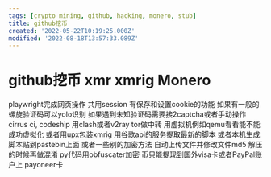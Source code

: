 ```yaml
---
tags: [crypto mining, github, hacking, monero, stub]
title: github挖币
created: '2022-05-22T10:19:25.000Z'
modified: '2022-08-18T13:57:33.089Z'
---
```


# github挖币 xmr xmrig Monero

playwright完成网页操作 共用session 有保存和设置cookie的功能 如果有一般的螺旋验证码可以yolo识别 如果遇到未知验证码需要接2captcha或者手动操作
cirrus ci, codeship
用clash或者v2ray tor做中转 用虚拟机例如qemu看看能不能成功虚拟化 或者用upx包装xmrig
用谷歌api的服务提取最新的脚本 或者本机生成脚本贴到pastebin上面 或者一些别的加密方法 自动上传文件并修改文件md5 解压的时候再做混淆 py代码用obfuscater加密
币只能提现到国外visa卡或者PayPal账户上 payoneer卡
